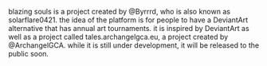 blazing souls is a project created by @Byrrrd, who is also known as solarflare0421. the idea of the platform is for people to have a DeviantArt alternative that has annual art tournaments. it is inspired by
DeviantArt as well as a project called tales.archangelgca.eu, a project created by @ArchangelGCA. while it is still under development, it will be released to the public soon.
